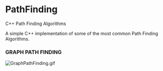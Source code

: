 # PathFinding
C++ Path Finding Algorithms

A simple C++ implementation of some of the most common Path Finding Algorithms.

### GRAPH PATH FINDING

![GraphPathFinding.gif](../master/PathFinding/Resources/GraphPathFinding2.gif)

